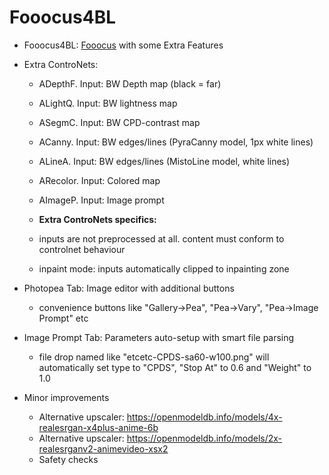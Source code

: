 # Fooocus4BL

* Fooocus4BL: [Fooocus](https://github.com/lllyasviel/Fooocus) with some Extra Features

* Extra ControNets:
  - ADepthF. Input: BW Depth map (black = far)
  - ALightQ. Input: BW lightness map
  - ASegmC. Input: BW CPD-contrast map

  - ACanny. Input: BW edges/lines (PyraCanny model, 1px white lines)
  - ALineA. Input: BW edges/lines (MistoLine model, white lines)

  - ARecolor. Input: Colored map
  - AImageP. Input: Image prompt

  - **Extra ControNets specifics:**
  - inputs are not preprocessed at all. content must conform to controlnet behaviour
  - inpaint mode: inputs automatically clipped to inpainting zone

* Photopea Tab: Image editor with additional buttons 
  - convenience buttons like "Gallery->Pea", "Pea->Vary", "Pea->Image Prompt" etc

* Image Prompt Tab: Parameters auto-setup with smart file parsing
  - file drop named like "etcetc-CPDS-sa60-w100.png" will automatically set type to "CPDS", "Stop At" to 0.6 and "Weight" to 1.0

* Minor improvements
  - Alternative upscaler: https://openmodeldb.info/models/4x-realesrgan-x4plus-anime-6b
  - Alternative upscaler: https://openmodeldb.info/models/2x-realesrganv2-animevideo-xsx2
  - Safety checks
